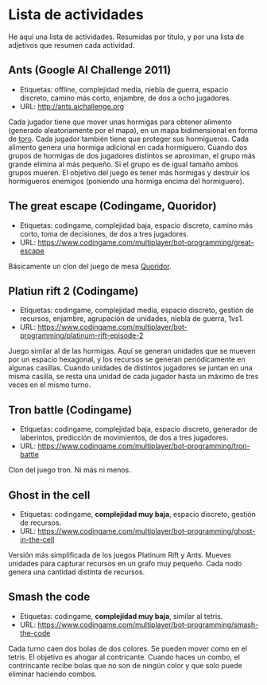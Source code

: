 # Lista de actividades

He aquí una lista de actividades. Resumidas por título, y por una lista de adjetivos que resumen cada actividad.

## Ants (Google AI Challenge 2011)

* Etiquetas: offline, complejidad media, niebla de guerra, espacio discreto, camino más corto, enjambre, de dos a ocho jugadores. 
* URL: http://ants.aichallenge.org

Cada jugador tiene que mover unas hormigas para obtener alimento (generado aleatoriamente por el mapa), en un mapa bidimensional en forma de 
[toro](https://en.wikipedia.org/wiki/Torus).
Cada jugador también tiene que proteger sus hormigueros. Cada alimento genera una hormiga adicional en cada hormiguero. Cuando dos grupos de
hormigas de dos jugadores distintos se aproximan, el grupo más grande elimina al más pequeño. Si el grupo es de igual tamaño ambos grupos 
mueren. El objetivo del juego es tener más hormigas y destruir los hormigueros enemigos (poniendo una hormiga encima del hormiguero).

## The great escape (Codingame, Quoridor)

* Etiquetas: codingame, complejidad baja, espacio discreto, camino más corto, toma de decisiones, de dos a tres jugadores.
* URL: https://www.codingame.com/multiplayer/bot-programming/great-escape

Básicamente un clon del juego de mesa [Quoridor](https://en.boardgamearena.com/#!gamepanel?game=quoridor).  

## Platiun rift 2 (Codingame)

* Etiquetas: codingame, complejidad media, espacio discreto, gestión de recursos, enjambre, agrupación de unidades, niebla de guerra, 1vs1.
* URL: https://www.codingame.com/multiplayer/bot-programming/platinum-rift-episode-2

Juego similar al de las hormigas. Aquí se generan unidades que se mueven por un espacio hexagonal, y los recursos se generan periódicamente
en algunas casillas. Cuando unidades de distintos jugadores se juntan en una misma casilla, se resta una unidad de cada jugador hasta un 
máximo de tres veces en el mismo turno.

## Tron battle (Codingame)

* Etiquetas: codingame, complejidad baja, espacio discreto, generador de laberintos, predicción de movimientos, de dos a tres jugadores.
* URL: https://www.codingame.com/multiplayer/bot-programming/tron-battle

Clon del juego tron. Ni más ni menos.

## Ghost in the cell

* Etiquetas: codingame, **complejidad muy baja**, espacio discreto, gestión de recursos.
* URL: https://www.codingame.com/multiplayer/bot-programming/ghost-in-the-cell

Versión más simplificada de los juegos Platinum Rift y Ants. Mueves unidades para capturar recursos en un grafo muy pequeño. Cada nodo
genera una cantidad distinta de recursos.

## Smash the code

* Etiquetas: codingame, **complejidad muy baja**, similar al tetris.
* URL: https://www.codingame.com/multiplayer/bot-programming/smash-the-code

Cada turno caen dos bolas de dos colores. Se pueden mover como en el tetris. El objetivo es ahogar al contricante. Cuando haces un combo,
el contrincante recibe bolas que no son de ningún color y que solo puede eliminar haciendo combos. 